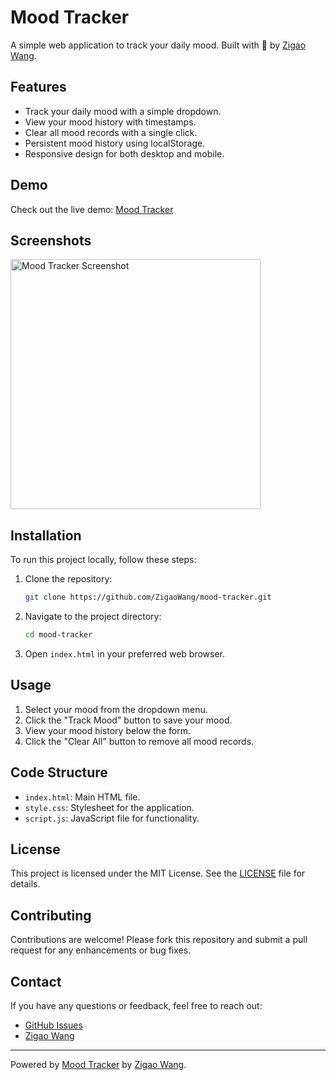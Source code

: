 # Mood Tracker

A simple web application to track your daily mood. Built with 💜 by [Zigao Wang](https://zigao.wang).

## Features

- Track your daily mood with a simple dropdown.
- View your mood history with timestamps.
- Clear all mood records with a single click.
- Persistent mood history using localStorage.
- Responsive design for both desktop and mobile.

## Demo

Check out the live demo: [Mood Tracker](https://your-demo-url.com)

## Screenshots

<img src="https://github.com/ZigaoWang/mood-tracker/assets/102006756/c6e46a3d-c724-498c-87aa-d9995bc980e6" alt="Mood Tracker Screenshot" width="400">

## Installation

To run this project locally, follow these steps:

1. Clone the repository:

    ```bash
    git clone https://github.com/ZigaoWang/mood-tracker.git
    ```

2. Navigate to the project directory:

    ```bash
    cd mood-tracker
    ```

3. Open `index.html` in your preferred web browser.

## Usage

1. Select your mood from the dropdown menu.
2. Click the "Track Mood" button to save your mood.
3. View your mood history below the form.
4. Click the "Clear All" button to remove all mood records.

## Code Structure

- `index.html`: Main HTML file.
- `style.css`: Stylesheet for the application.
- `script.js`: JavaScript file for functionality.

## License

This project is licensed under the MIT License. See the [LICENSE](LICENSE) file for details.

## Contributing

Contributions are welcome! Please fork this repository and submit a pull request for any enhancements or bug fixes.

## Contact

If you have any questions or feedback, feel free to reach out:

- [GitHub Issues](https://github.com/ZigaoWang/mood-tracker/issues)
- [Zigao Wang](https://zigao.wang)

---

Powered by [Mood Tracker](https://github.com/ZigaoWang/mood-tracker) by [Zigao Wang](https://zigao.wang).
